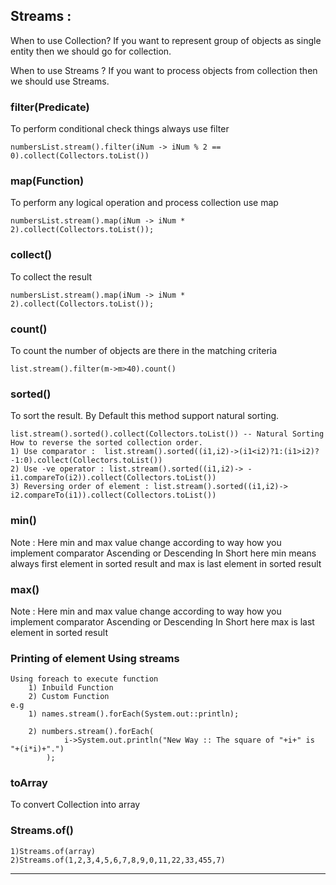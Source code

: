 ## Streams  :

When to use Collection?
If you want to represent group of objects as single entity then we should go for collection.

When to use Streams ? 
If you want to process objects from  collection then  we should use Streams.


### filter(Predicate)
To perform conditional check things always use filter

    numbersList.stream().filter(iNum -> iNum % 2 == 0).collect(Collectors.toList())

### map(Function)
To perform any logical operation and process collection  use map

    numbersList.stream().map(iNum -> iNum * 2).collect(Collectors.toList());


### collect()
To collect the result

    numbersList.stream().map(iNum -> iNum * 2).collect(Collectors.toList());

### count()
To count the number of objects are there in the matching criteria
    
    list.stream().filter(m->m>40).count()

### sorted()
To sort the result.
By Default this method support natural sorting.
 
    list.stream().sorted().collect(Collectors.toList()) -- Natural Sorting
    How to reverse the sorted collection order. 
    1) Use comparator :  list.stream().sorted((i1,i2)->(i1<i2)?1:(i1>i2)?-1:0).collect(Collectors.toList())
    2) Use -ve operator : list.stream().sorted((i1,i2)-> -i1.compareTo(i2)).collect(Collectors.toList()) 
    3) Reversing order of element : list.stream().sorted((i1,i2)-> i2.compareTo(i1)).collect(Collectors.toList())

### min()  
Note : Here min and max value change according to way how you implement comparator Ascending or Descending
In Short here min means always first element in sorted result and max is last element in sorted result

### max()
Note : Here min and max value change according to way how you implement comparator Ascending or Descending
In Short here max is last element in sorted result

### Printing of element Using streams
    Using foreach to execute function
        1) Inbuild Function
        2) Custom Function
    e.g
        1) names.stream().forEach(System.out::println);

        2) numbers.stream().forEach(
                i->System.out.println("New Way :: The square of "+i+" is "+(i*i)+".")
            );

### toArray 
To convert Collection into array

### Streams.of()
    1)Streams.of(array)
    2)Streams.of(1,2,3,4,5,6,7,8,9,0,11,22,33,455,7)
-----------------------------------------------------------------------------------------------
